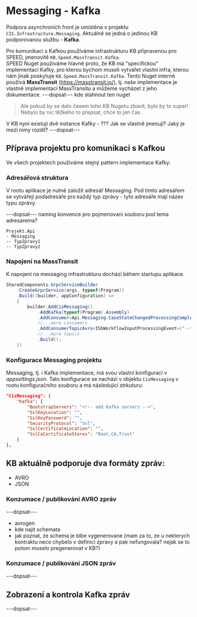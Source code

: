 ﻿# Messaging - Kafka
Podpora asynchroních front je umístěna v projektu `CIS.Infrastructure.Messaging`.
Aktuálně se jedná o jedinou KB podporovanou službu - **Kafka**.

Pro komunikaci s Kafkou používáme infrastrukturu KB připravenou pro SPEED, jmenovitě `KB.Speed.MassTransit.Kafka`.  
SPEED Nuget používáme hlavně proto, že KB má "specifickou" implementaci Kafky, pro kterou bychom museli vytvářet vlastní infra, kterou nám jinak poskytuje `KB.Speed.MassTransit.Kafka`.
Tento Nuget interně používá **MassTransit** (https://masstransit.io/), tj. naše implementace je vlastně implementací MassTransitu a můžeme vycházet z jeho dokumentace.
---dopsat--- kde stahnout ten nuget

> Ale pokud by se dalo časem toho KB Nugetu zbavit, bylo by to super! Nebylo by nic těžkého to přepsat, chce to jen čas.

V KB nyní existují dvě instance Kafky - ??? Jak se vlastně jmenují? Jaký je mezi nimy rozdíl?
---dopsat---

## Příprava projektu pro komunikaci s Kafkou
Ve všech projektech používáme stejný pattern implementace Kafky:

### Adresářová struktura
V rootu aplikace je nutné založit adresář Messaging. Pod tímto adresářem se vytvářejí podadresáře pro každý typ zprávy - tyto adresáře mají název typu zprávy.

---dopsat--- naming konvence pro pojmenovani souboru pod tema adresarema?
```
Projekt.Api
- Messaging
-- TypZpravy1
-- TypZpravy2
```

### Napojení na MassTransit
K napojení na messaging infrastrukturu dochází během startupu aplikace.

```csharp
SharedComponents.GrpcServiceBuilder
    .CreateGrpcService(args, typeof(Program))
    .Build((builder, appConfiguration) =>
    {
        builder.AddCisMessaging()
            .AddKafka(typeof(Program).Assembly)
            .AddConsumer<Api.Messaging.CaseStateChangedProcessingCompleted.CaseStateChanged_ProcessingCompletedConsumer>()
            //...more consumers
            .AddConsumerTopicAvro<ISbWorkflowInputProcessingEvent>("--topic name--")
            //...more topics
            .Build();
    })
```

### Konfigurace Messaging projektu
Messaging, tj. i Kafka implementace, má svou vlastní konfiguraci v *appsettings.json*.
Tato konfigurace se nachází v objektu `CisMessaging` v rootu konfiguračního souboru a má následující strkuturu:

```json
"CisMessaging": {
    "Kafka": {
        "BootstrapServers": "<!-- add Kafka servers -->",
        "SslKeyLocation": "",
        "SslKeyPassword": "",
        "SecurityProtocol": "Ssl",
        "SslCertificateLocation": "",
        "SslCaCertificateStores": "Root,CA,Trust"
    }
},
```

## KB aktuálně podporuje dva formáty zpráv:
- AVRO
- JSON

### Konzumace / publikování AVRO zpráv
---dopsat---
- avrogen
- kde najit schemata
- jak poznat, ze schema je blbe vygenerovane (mam za to, ze u nekterych kontraktu neco chybelo v definici zpravy a pak nefungovala? nejak se to potom muselo pregenerovat v KB?)

### Konzumace / publikování JSON zpráv
---dopsat---

## Zobrazení a kontrola Kafka zpráv
---dopsat---

